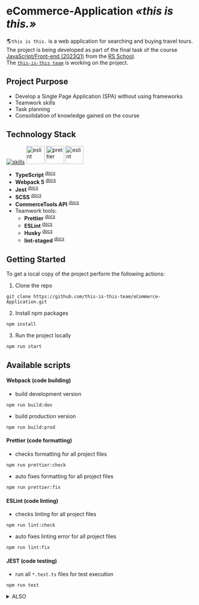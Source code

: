 # eCommerce-Application _«this is this.»_

:earth_americas:`this is this.` is a web application for searching and buying travel tours.  
The project is being developed as part of the final task of the course [JavaScript/Front-end (2023Q1)](https://rs.school/js/) from the [RS School](https://rs.school/).  
The [`this-is-this team`](https://github.com/this-is-this-team) is working on the project.

## Project Purpose

- Develop a Single Page Application (SPA) without using frameworks
- Teamwork skills
- Task planning
- Consolidation of knowledge gained on the course

## Technology Stack

[![skills](https://skillicons.dev/icons?i=webpack,ts,html,css,scss,jest,git&theme=light)](#technology-stack) <a href="#technology-stack" title="ESLint"><img src="https://github.com/get-icon/geticon/raw/master/icons/json.svg" alt="eslint" width="48px" height="48px"></a> <a href="#technology-stack" title="Prettier"><img src="https://github.com/get-icon/geticon/raw/master/icons/prettier.svg" alt="prettier" width="48px" height="48px"></a> <a href="https://www.typescriptlang.org/" title="ESLint"><img src="https://github.com/get-icon/geticon/raw/master/icons/eslint.svg" alt="eslint" width="48px" height="48px"></a>

- **TypeScript** <sup>_[docs](https://www.typescriptlang.org/docs/handbook/typescript-from-scratch.html)_</sup>
- **Webpack 5** <sup>_[docs](https://webpack.js.org/concepts/)_</sup>
- **Jest** <sup>_[docs](https://jestjs.io/docs/getting-started)_</sup>
- **SCSS** <sup>_[docs](https://sass-lang.com/documentation/)_</sup>
- **CommerceTools API** <sup>_[docs](https://docs.commercetools.com/api/general-concepts)_</sup>
- Teamwork tools:
  - **Prettier** <sup>_[docs](https://prettier.io/docs/en/)_</sup>
  - **ESLint** <sup>_[docs](https://eslint.org/docs/latest/use/core-concepts)_</sup>
  - **Husky** <sup>_[docs](https://typicode.github.io/husky/)_</sup>
  - **lint-staged** <sup>_[docs](https://github.com/okonet/lint-staged)_</sup>

## Getting Started

To get a local copy of the project perform the following actions:

1. Clone the repo

```
git clone https://github.com/this-is-this-team/eCommerce-Application.git
```

2. Install npm packages

```
npm install
```

3. Run the project locally

```
npm run start
```

## Available scripts

#### Webpack (code building)

- build development version

```
npm run build:dev
```

- build production version

```
npm run build:prod
```

#### Prettier (code formatting)

- сhecks formatting for all project files

```
npm run prettier:check
```

- auto fixes formatting for all project files

```
npm run prettier:fix
```

#### ESLint (code linting)

- checks linting for all project files

```
npm run lint:check
```

- auto fixes linting error for all project files

```
npm run lint:fix
```

#### JEST (code testing)

- run all `*.test.ts` files for test execution

```
npm run test
```

<details>
  <summary>ALSO</summary>
  
  Before making a commit an **automated** check is performed for formatting, linting, and code testing using Husky and lint-staged
  ```
  npx lint-staged
  npm run test
  ```
</details>
